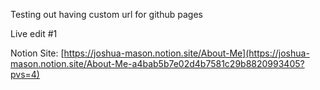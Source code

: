 Testing out having custom url for github pages

Live edit #1

Notion Site: [https://joshua-mason.notion.site/About-Me](https://joshua-mason.notion.site/About-Me-a4bab5b7e02d4b7581c29b8820993405?pvs=4)
